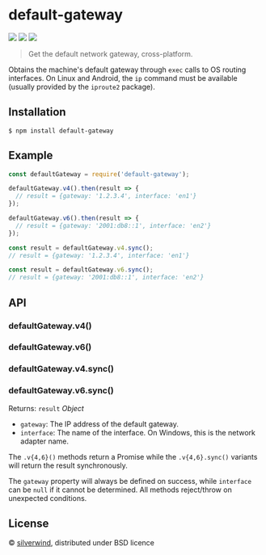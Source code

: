 # default-gateway
[![](https://img.shields.io/npm/v/default-gateway.svg?style=flat)](https://www.npmjs.org/package/default-gateway) [![](https://img.shields.io/npm/dm/default-gateway.svg)](https://www.npmjs.org/package/default-gateway) [![](https://api.travis-ci.org/silverwind/default-gateway.svg?style=flat)](https://travis-ci.org/silverwind/default-gateway)

> Get the default network gateway, cross-platform.

Obtains the machine's default gateway through `exec` calls to OS routing interfaces. On Linux and Android, the `ip` command must be available (usually provided by the `iproute2` package).

## Installation

```
$ npm install default-gateway
```

## Example

```js
const defaultGateway = require('default-gateway');

defaultGateway.v4().then(result => {
  // result = {gateway: '1.2.3.4', interface: 'en1'}
});

defaultGateway.v6().then(result => {
  // result = {gateway: '2001:db8::1', interface: 'en2'}
});

const result = defaultGateway.v4.sync();
// result = {gateway: '1.2.3.4', interface: 'en1'}

const result = defaultGateway.v6.sync();
// result = {gateway: '2001:db8::1', interface: 'en2'}
```

## API
### defaultGateway.v4()
### defaultGateway.v6()
### defaultGateway.v4.sync()
### defaultGateway.v6.sync()

Returns: `result` *Object*
  - `gateway`: The IP address of the default gateway.
  - `interface`: The name of the interface. On Windows, this is the network adapter name.

The `.v{4,6}()` methods return a Promise while the `.v{4,6}.sync()` variants will return the result synchronously.

The `gateway` property will always be defined on success, while `interface` can be `null` if it cannot be determined. All methods reject/throw on unexpected conditions.

## License

© [silverwind](https://github.com/silverwind), distributed under BSD licence
